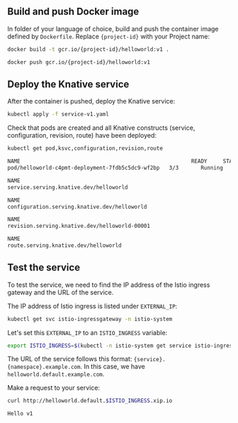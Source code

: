 ## Build and push Docker image

In folder of your language of choice, build and push the container image defined by `Dockerfile`. Replace `{project-id}` with your Project name:

```sh
docker build -t gcr.io/{project-id}/helloworld:v1 .

docker push gcr.io/{project-id}/helloworld:v1
```

## Deploy the Knative service

After the container is pushed, deploy the Knative service:

```sh
kubectl apply -f service-v1.yaml
```

Check that pods are created and all Knative constructs (service, configuration, revision, route) have been deployed:

```sh
kubectl get pod,ksvc,configuration,revision,route

NAME                                                      READY     STATUS    RESTARTS
pod/helloworld-c4pmt-deployment-7fdb5c5dc9-wf2bp   3/3       Running   0

NAME
service.serving.knative.dev/helloworld

NAME
configuration.serving.knative.dev/helloworld

NAME
revision.serving.knative.dev/helloworld-00001

NAME
route.serving.knative.dev/helloworld
```

## Test the service

To test the service, we need to find the IP address of the Istio ingress gateway and the URL of the service.

The IP address of Istio ingress is listed under `EXTERNAL_IP`:

```bash
kubectl get svc istio-ingressgateway -n istio-system
```

Let's set this `EXTERNAL_IP` to an `ISTIO_INGRESS` variable:

```bash
export ISTIO_INGRESS=$(kubectl -n istio-system get service istio-ingressgateway -o jsonpath='{.status.loadBalancer.ingress[0].ip}')
```

The URL of the service follows this format: `{service}.{namespace}.example.com`. In this case, we have `helloworld.default.example.com`.

Make a request to your service:

```bash
curl http://helloworld.default.$ISTIO_INGRESS.xip.io

Hello v1
```

